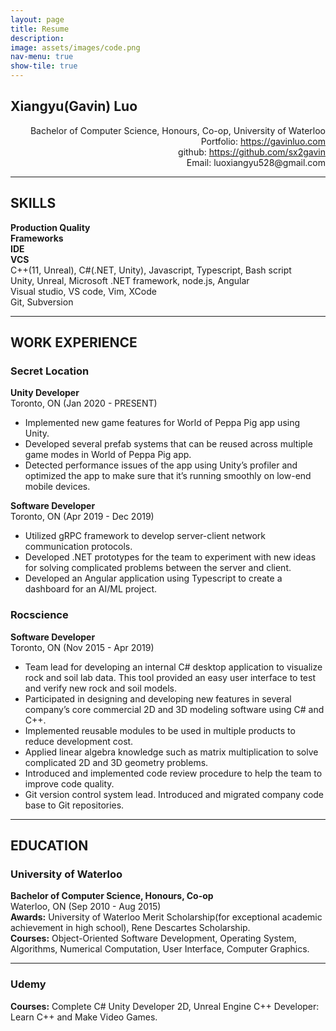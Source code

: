 ```yaml
---
layout: page
title: Resume
description:
image: assets/images/code.png
nav-menu: true
show-tile: true
---
```



<!-- Main -->
<div id="main" class="alt">
    <!-- One -->
    <section id="one">
        <div class="inner">
            <div class="row">
                <div class="4u">
                    <h2 id="content">Xiangyu(Gavin) Luo</h2>
                </div>
                <div class="8u">
                    <p style="text-align:right;">Bachelor of Computer Science, Honours, Co-op, University of Waterloo<br>
                    Portfolio: <a href="https://gavinluo.com">https://gavinluo.com</a><br>
                    github: <a href="https://github.com/sx2gavin">https://github.com/sx2gavin</a><br>
                    Email: luoxiangyu528@gmail.com</p>
                </div>
            </div>
            <hr />
            <div class="row">
                <div class="4u">
                    <h2>SKILLS</h2>
                </div>
                <div class="2u">
                    <b>Production Quality</b><br>
                    <b>Frameworks</b><br>
                    <b>IDE</b><br>
                    <b>VCS</b><br>
                </div>
                <div class="6u">
                    C++(11, Unreal), C#(.NET, Unity), Javascript, Typescript, Bash script<br>
                    Unity, Unreal, Microsoft .NET framework, node.js, Angular<br>
                    Visual studio, VS code, Vim, XCode<br>
                    Git, Subversion<br>
                </div>
            </div>
            <hr />
            <div class="row">
                <div class="4u">
                    <h2>WORK EXPERIENCE</h2>
                </div>
                <div class="8u">
                    <h3>Secret Location</h3>
                    <b>Unity Developer</b><br>
                    Toronto, ON (Jan 2020 - PRESENT)<br>
                    <ul>
                        <li>Implemented new game features for World of Peppa Pig app using Unity. </li>
                        <li>Developed several prefab systems that can be reused across multiple game modes in World of Peppa Pig app.</li>
                        <li>Detected performance issues of the app using Unity’s profiler and optimized the app to make sure that it’s running smoothly on low-end mobile devices.</li>
                    </ul>
                    <b>Software Developer</b><br>
                    Toronto, ON (Apr 2019 - Dec 2019)<br>
                    <ul>
                        <li>Utilized gRPC framework to develop server-client network communication protocols.</li>
                        <li>Developed .NET prototypes for the team to experiment with new ideas for solving complicated problems between the server and client.</li>
                        <li>Developed an Angular application using Typescript to create a dashboard for an AI/ML project.</li>
                    </ul>
                    <h3>Rocscience</h3>
                    <b>Software Developer</b><br>
                    Toronto, ON (Nov 2015 - Apr 2019)<br>
                    <ul>
                        <li>Team lead for developing an internal C# desktop application to visualize rock and soil lab data. This tool provided an easy user interface to test and verify new rock and soil models.</li>
                        <li>Participated in designing and developing new features in several company’s core commercial 2D and 3D modeling software using C# and C++.</li>
                        <li>Implemented reusable modules to be used in multiple products to reduce development cost.</li>
                        <li>Applied linear algebra knowledge such as matrix multiplication to solve complicated 2D and 3D geometry problems.</li>
                        <li>Introduced and implemented code review procedure to help the team to improve code quality.</li>
                        <li>Git version control system lead. Introduced and migrated company code base to Git repositories.</li> 
                    </ul>
                </div>
            </div>
            <hr />
            <div class="row">
                <div class="4u">
                    <h2>EDUCATION</h2>
                </div>
                <div class="8u">
                    <h3>University of Waterloo</h3>
                    <b>Bachelor of Computer Science, Honours, Co-op</b><br>
                    Waterloo, ON (Sep 2010 - Aug 2015)<br>
                    <b>Awards:</b> University of Waterloo Merit Scholarship(for exceptional academic achievement in high school), Rene Descartes Scholarship.<br>
                    <b>Courses:</b> Object-Oriented Software Development, Operating System, Algorithms, Numerical Computation, User Interface, Computer Graphics.<br>
                    <hr />
                    <h3>Udemy</h3>
                    <b>Courses:</b> Complete C# Unity Developer 2D, Unreal Engine C++ Developer: Learn C++ and Make Video Games.
                </div>
            </div>
        </div>
    </section>
</div>